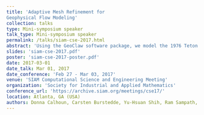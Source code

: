 ```yaml
---
title: 'Adaptive Mesh Refinement for
Geophysical Flow Modeling'
collection: talks
type: Mini-symposium speaker
talk_type: Mini-symposium speaker
permalink: /talks/siam-cse-2017.html
abstract: 'Using the GeoClaw software package, we model the 1976 Teton Dam failure that led to massive flooding in eastern Idaho, The flood boundaries reported by \geoclaw show excellent agreement with the boundaries recorded by the USGS at the time of the event and with historical descriptions of the dam failure.  Performance results for recent work on developing a GeoClaw extension of ForestClaw, a parallel library based on p4est for solving PDEs on adaptive Cartesian meshes will also be reported.'
slides: 'siam-cse-2017.pdf'
poster: 'siam-cse-2017-poster.pdf'
date: 2017-03-01
date_talk: Mar 01, 2017
date_conference: 'Feb 27 - Mar 03, 2017'
venue: 'SIAM Computational Science and Engineering Meeting'
organization: 'Society for Industrial and Applied Mathematics'
conference_url: 'https://archive.siam.org/meetings/cse17/'
location: Atlanta, GA (USA)
authors: Donna Calhoun, Carsten Burstedde, Yu-Hsuan Shih, Ram Sampath, Steve Prescott
---
```

